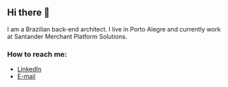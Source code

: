 ## Hi there 👋

I am a Brazilian back-end architect. I live in Porto Alegre and currently work at Santander Merchant Platform Solutions.

### How to reach me:
- [LinkedIn](https://www.linkedin.com/in/felipe-sulzbach-8a2537a9/)
- [E-mail](feliperpdr@yahoo.com.br)